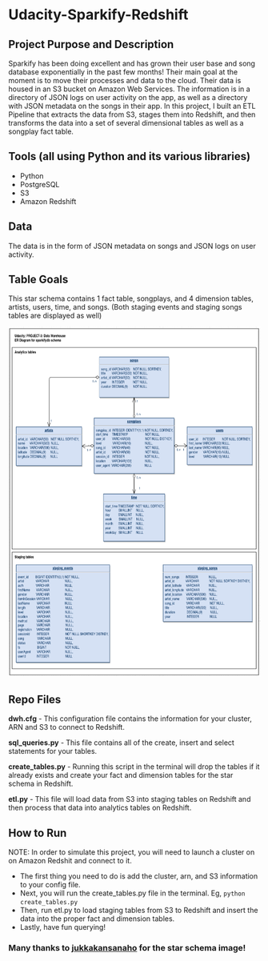 # Udacity-Sparkify-Redshift

## Project Purpose and Description

Sparkify has been doing excellent and has grown their user base and song database exponentially in the past few months!  Their main goal at the moment is to move their processes and data to the cloud.  Their data is housed in an S3 bucket on Amazon Web Services.  The information is in a directory of JSON logs on user activity on the app,  as well as a directory with JSON metadata on the songs in their app.  In this project, I built an ETL Pipeline that extracts the data from S3, stages them into Redshift, and then transforms the data into a set of several dimensional tables as well as a songplay fact table.  


## Tools (all using Python and its various libraries)
   - Python
   - PostgreSQL
   - S3
   - Amazon Redshift
   
## Data

The data is in the form of JSON metadata on songs and JSON logs on user activity.  


## Table Goals
 
This star schema contains 1 fact table, songplays, and 4 dimension tables, artists, users, time, and songs.  (Both staging events and staging songs tables are displayed as well)  

<p align="center">
<img src="schema.png" width="700" height="700">
</p>
 
## Repo Files

**dwh.cfg** - This configuration file contains the information for your cluster, ARN and S3 to connect to Redshift. 

**sql_queries.py** -  This file contains all of the create, insert and select statements for your tables.  

**create_tables.py** - Running this script in the terminal will drop the tables if it already exists and create your fact and dimension tables for the star schema in Redshift. 

**etl.py** - This file will load data from S3 into staging tables on Redshift and then process that data into analytics tables on Redshift.

## How to Run

NOTE:  In order to simulate this project, you will need to launch a cluster on on Amazon Redshit and connect to it.  

 - The first thing you need to do is add the cluster, arn, and S3 information to your config file. 
 - Next, you will run the create_tables.py file in the terminal.  Eg,  `python create_tables.py`
 - Then, run etl.py to load staging tables from S3 to Redshift and insert the data into the proper fact and dimension tables. 
 - Lastly, have fun querying!
 
### Many thanks to [jukkakansanaho](https://github.com/jukkakansanaho) for the star schema image!

